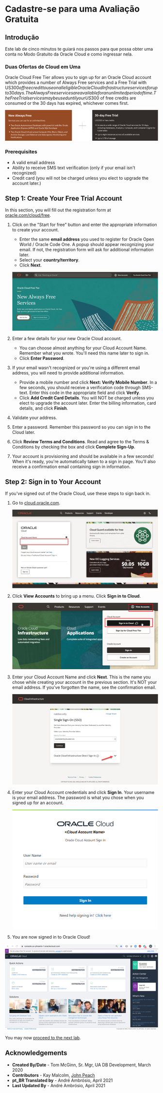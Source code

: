 # Cadastre-se para uma Avaliação Gratuita

## Introdução

Este lab de cinco minutos te guiará nos passos para que possa obter uma conta no Modo Gratuito da Oracle Cloud e como ingressar nela.

### Duas Ofertas de Cloud em Uma

Oracle Cloud Free Tier allows you to sign up for an Oracle Cloud account which provides a number of Always Free services and a Free Trial with US$300 of free credit to use on all eligible Oracle Cloud Infrastructure services for up to 30 days. The Always Free services are available for an unlimited period of time. The Free Trial services may be used until your US$300 of free credits are consumed or the 30 days has expired, whichever comes first.

![](images/freetrial.png " ")

### Prerequisites

* A valid email address
* Ability to receive SMS text verification (only if your email isn't recognized)
* Credit card (you will not be charged unless you elect to upgrade the account later.)

## **Step 1:** Create Your Free Trial Account

In this section, you will fill out the registration form at [oracle.com/cloud/free](https://myservices.us.oraclecloud.com/mycloud/signup?language=en).

1.  Click on the "Start for free" button and enter the appropriate information to create your account.
    * Enter the same **email address** you used to register for Oracle Open World / Oracle Code One. A popup should appear recognizing your email. If not, the registration form will ask for additional information later.
    * Select your **country/territory**.
    * Click **Next**.

    ![](images/signup-for-freetier.png " ")

2.  Enter a few details for your new Oracle Cloud account.
    * You can choose almost anything for your Cloud Account Name. Remember what you wrote. You'll need this name later to sign in.
    * Click **Enter Password**.

3.  If your email wasn't recognized or you're using a different email address, you will need to provide additional information.
    * Provide a mobile number and click **Next: Verify Mobile Number**. In a few seconds, you should receive a verification code through SMS-text. Enter this code in the appropriate field and click **Verify**.
    * Click **Add Credit Card Details**. You will NOT be charged unless you elect to upgrade the account later. Enter the billing information, card details, and click **Finish**.

4. Validate your address.

5. Enter a password. Remember this password so you can sign in to the Cloud later.

6. Click **Review Terms and Conditions**. Read and agree to the Terms & Conditions by checking the box and click **Complete Sign-Up**.

7. Your account is provisioning and should be available in a few seconds! When it's ready, you're automatically taken to a sign in page. You'll also receive a confirmation email containing sign in information.

## **Step 2:** Sign in to Your Account

If you've signed out of the Oracle Cloud, use these steps to sign back in.

1. Go to [cloud.oracle.com](https://cloud.oracle.com).

    ![](images/cloud-oracle.png " ")

2. Click **View Accounts** to bring up a menu.  Click **Sign in to Cloud**.

    ![](images/signin-to-cloud.png " ")

4. Enter your Cloud Account Name and click **Next**. This is the name you chose while creating your account in the previous section. It's NOT your email address. If you've forgotten the name, see the confirmation email.

    ![](images/cloud-login-tenant.png " ")

5. Enter your Cloud Account credentials and click **Sign In**. Your username is your email address. The password is what you chose when you signed up for an account.

    ![](images/username.png " ")

6. You are now signed in to Oracle Cloud!

  ![](images/oci-console-home-page.png " ")

You may now [proceed to the next lab](#next).

## Acknowledgements

- **Created By/Date** - Tom McGinn, Sr. Mgr, UA DB Development, March 2020
- **Contributors** - Kay Malcolm, [John Peach](https://www.linkedin.com/in/jpeach/)
- **pt_BR Translated by** - André Ambrósio, April 2021
- **Last Updated By** - André Ambrósio, April 2021

